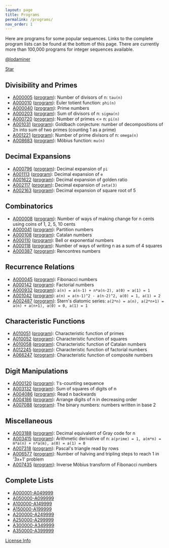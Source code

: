 ```yaml
---
layout: page
title: Programs
permalink: /programs/
nav_order: 1
---
```


Here are programs for some popular sequences. Links to the complete program lists can be found at the bottom of this page. There are currently more than 100,000 programs for integer sequences available.

[@lodaminer](https://twitter.com/lodaminer)

<a class="github-button" href="https://github.com/loda-lang/loda-programs" data-size="large" data-show-count="true" aria-label="Star loda-lang/loda-programs on GitHub">Star</a>

## Divisibility and Primes

* [A000005](https://oeis.org/A000005) ([program](/edit/?oeis=5)): Number of divisors of n: `tau(n)`
* [A000010](https://oeis.org/A000010) ([program](/edit/?oeis=10)): Euler totient function: `phi(n)`
* [A000040](https://oeis.org/A000040) ([program](/edit/?oeis=40)): Prime numbers
* [A000203](https://oeis.org/A000203) ([program](/edit/?oeis=203)): Sum of divisors of n: `sigma(n)`
* [A000720](https://oeis.org/A000720) ([program](/edit/?oeis=720)): Number of primes <= n: `pi(n)`
* [A001031](https://oeis.org/A001031) ([program](/edit/?oeis=1031)): Goldbach conjecture: number of decompositions of 2n into sum of two primes (counting 1 as a prime)
* [A001221](https://oeis.org/A001221) ([program](/edit/?oeis=1221)): Number of prime divisors of n: `omega(n)`
* [A008683](https://oeis.org/A008683) ([program](/edit/?oeis=8683)): Möbius function: `mu(n)`

## Decimal Expansions

* [A000796](https://oeis.org/A000796) ([program](/edit/?oeis=796)): Decimal expansion of `pi`
* [A001113](https://oeis.org/A001113) ([program](/edit/?oeis=1113)): Decimal expansion of `e`
* [A001622](https://oeis.org/A001622) ([program](/edit/?oeis=1622)): Decimal expansion of golden ratio
* [A002117](https://oeis.org/A002117) ([program](/edit/?oeis=2117)): Decimal expansion of `zeta(3)`
* [A002163](https://oeis.org/A002163) ([program](/edit/?oeis=2163)): Decimal expansion of square root of 5

## Combinatorics

* [A000008](https://oeis.org/A000008) ([program](/edit/?oeis=8)): Number of ways of making change for n cents using coins of 1, 2, 5, 10 cents
* [A000041](https://oeis.org/A000041) ([program](/edit/?oeis=41)): Partition numbers
* [A000108](https://oeis.org/A000108) ([program](/edit/?oeis=108)): Catalan numbers
* [A000110](https://oeis.org/A000110) ([program](/edit/?oeis=110)): Bell or exponential numbers
* [A000118](https://oeis.org/A000118) ([program](/edit/?oeis=118)): Number of ways of writing n as a sum of 4 squares
* [A000387](https://oeis.org/A000387) ([program](/edit/?oeis=387)): Rencontres numbers

## Recurrence Relations

* [A000045](https://oeis.org/A000045) ([program](/edit/?oeis=45)): Fibonacci numbers
* [A000142](https://oeis.org/A000142) ([program](/edit/?oeis=142)): Factorial numbers
* [A000932](https://oeis.org/A000932) ([program](/edit/?oeis=932)): `a(n) = a(n-1) + n*a(n-2), a(0) = a(1) = 1`
* [A001042](https://oeis.org/A001042) ([program](/edit/?oeis=1042)): `a(n) = a(n-1)^2 - a(n-2)^2, a(0) = 1, a(1) = 2`
* [A002487](https://oeis.org/A002487) ([program](/edit/?oeis=2487)): Stern's diatomic series: `a(2*n) = a(n), a(2*n+1) = a(n) + a(n+1), a(0) = 0, a(1) = 1`

## Characteristic Functions

* [A010051](https://oeis.org/A010051) ([program](/edit/?oeis=10051)): Characteristic function of primes
* [A010052](https://oeis.org/A010052) ([program](/edit/?oeis=10052)): Characteristic function of squares
* [A010058](https://oeis.org/A010058) ([program](/edit/?oeis=10058)): Characteristic function of Catalan numbers
* [A012245](https://oeis.org/A012245) ([program](/edit/?oeis=12245)): Characteristic function of factorial numbers
* [A066247](https://oeis.org/A066247) ([program](/edit/?oeis=66247)): Characteristic function of composite numbers

## Digit Manipulations

* [A000120](https://oeis.org/A000120) ([program](/edit/?oeis=120)): 1's-counting sequence
* [A003132](https://oeis.org/A003132) ([program](/edit/?oeis=3132)): Sum of squares of digits of n
* [A004086](https://oeis.org/A004086) ([program](/edit/?oeis=4086)): Read n backwards
* [A004186](https://oeis.org/A004186) ([program](/edit/?oeis=4186)): Arrange digits of n in decreasing order
* [A007088](https://oeis.org/A007088) ([program](/edit/?oeis=7088)): The binary numbers: numbers written in base 2

## Miscellaneous

* [A003188](https://oeis.org/A003188) ([program](/edit/?oeis=3188)): Decimal equivalent of Gray code for n
* [A003415](https://oeis.org/A003415) ([program](/edit/?oeis=3415)): Arithmetic derivative of n: `a(prime) = 1, a(m*n) = m*a(n) + n*a(m), a(0) = a(1) = 0`
* [A007318](https://oeis.org/A007318) ([program](/edit/?oeis=7318)): Pascal's triangle read by rows
* [A006577](https://oeis.org/A006577) ([program](/edit/?oeis=6577)): Number of halving and tripling steps to reach 1 in '3x+1' problem
* [A007435](https://oeis.org/A007435) ([program](/edit/?oeis=7435)): Inverse Möbius transform of Fibonacci numbers

## Complete Lists

* [A000001-A049999](/list0)
* [A050000-A099999](/list1)
* [A100000-A149999](/list2)
* [A150000-A199999](/list3)
* [A200000-A249999](/list4)
* [A250000-A299999](/list5)
* [A300000-A349999](/list6)
* [A350000-A399999](/list7)

[License Info](https://github.com/loda-lang/loda-programs#license)

<script async defer src="https://buttons.github.io/buttons.js"></script>
